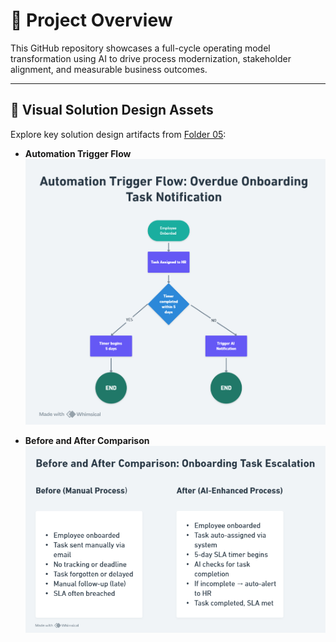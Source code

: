 # 🧭 Project Overview

This GitHub repository showcases a full-cycle operating model transformation using AI to drive process modernization, stakeholder alignment, and measurable business outcomes.

---

## 📁 Visual Solution Design Assets

Explore key solution design artifacts from [Folder 05](../05_Design_Solutions):

- **Automation Trigger Flow**
  ![Automation Trigger Flow](../05_Design_Solutions/Automation_Trigger_Flow.png)

- **Before and After Comparison**
  ![Before and After Comparison](../05_Design_Solutions/Before_After_Comparison.png)
